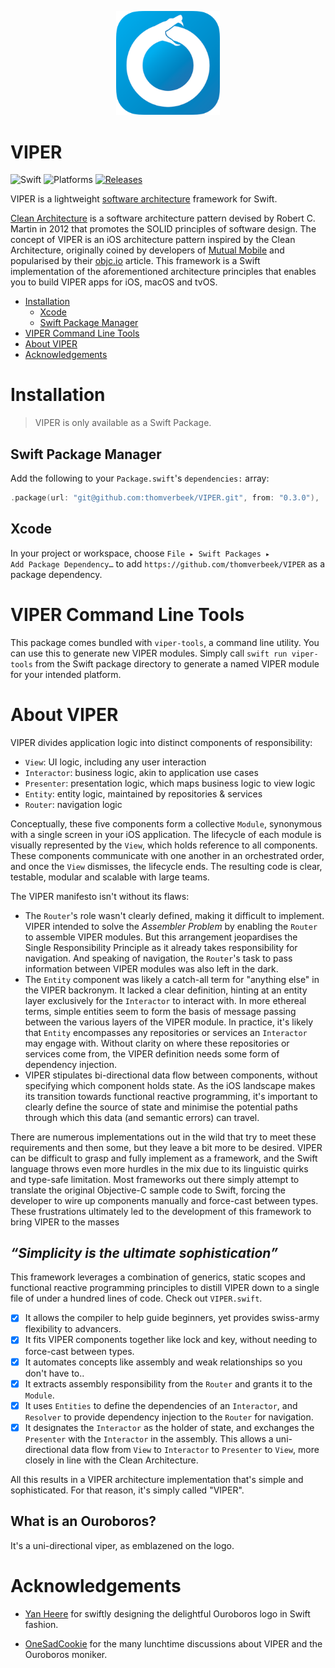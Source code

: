 <p align="center">
    <img src="ouroboros.png" width="33%" style="max-width:100%;">
</p>

# VIPER

![Swift](https://img.shields.io/badge/swift-5.1-f16d39)
![Platforms](https://img.shields.io/badge/platform-ios%20%7C%20macos%20%7C%20tvos%20-lightgrey)
[![Releases](https://img.shields.io/github/v/tag/thomverbeek/VIPER?label=release)](https://github.com/thomverbeek/VIPER/releases)

VIPER is a lightweight [software architecture](https://martinfowler.com/architecture/) framework for Swift.

[Clean Architecture](https://blog.cleancoder.com/uncle-bob/2012/08/13/the-clean-architecture.html) is a software architecture pattern devised by Robert C. Martin in 2012 that promotes the SOLID principles of software design. The concept of VIPER is an iOS architecture pattern inspired by the Clean Architecture, originally coined by developers of [Mutual Mobile](https://mutualmobile.com/resources/architecting-ios-apps-viper) and popularised by their [objc.io](https://www.objc.io/issues/13-architecture/viper/) article. This framework is a Swift implementation of the aforementioned architecture principles that enables you to build VIPER apps for iOS, macOS and tvOS.

- [Installation](#installation)
    - [Xcode](#xcode)
    - [Swift Package Manager](#swift-package-manager)
- [VIPER Command Line Tools](#viper-command-line-tools)
- [About VIPER](#about-viper)
- [Acknowledgements](#acknowledgements)

# Installation

> VIPER is only available as a Swift Package.

## Swift Package Manager

Add the following to your `Package.swift`'s `dependencies:` array:

```swift
.package(url: "git@github.com:thomverbeek/VIPER.git", from: "0.3.0"),
```

## Xcode

In your project or workspace, choose <code>File ▸ Swift Packages ▸ Add Package Dependency…</code> to add `https://github.com/thomverbeek/VIPER` as a package dependency.  


# VIPER Command Line Tools

This package comes bundled with `viper-tools`, a command line utility. You can use this to
generate new VIPER modules. Simply call `swift run viper-tools` from the Swift package
directory to generate a named VIPER module for your intended platform.

# About VIPER

VIPER divides application logic into distinct components of responsibility: 

- `View`: UI logic, including any user interaction
- `Interactor`: business logic, akin to application use cases
- `Presenter`: presentation logic, which maps business logic to view logic
- `Entity`: entity logic, maintained by repositories & services
- `Router`: navigation logic

Conceptually, these five components form a collective `Module`, synonymous with a single screen in your iOS application. The lifecycle of each module is visually represented by the `View`, which holds reference to all components. These components communicate with one another in an orchestrated order, and once the `View` dismisses, the lifecycle ends. The resulting code is clear, testable, modular and scalable with large teams.

The VIPER manifesto isn't without its flaws:
- The `Router`'s role wasn't clearly defined, making it difficult to implement. VIPER intended to solve the _Assembler Problem_ by enabling the `Router` to assemble VIPER modules. But this arrangement jeopardises the Single Responsibility Principle as it already takes responsibility for navigation. And speaking of navigation, the `Router`'s task to pass information between VIPER modules was also left in the dark.
- The `Entity` component was likely a catch-all term for "anything else" in the VIPER backronym. It lacked a clear definition, hinting at an entity layer exclusively for the `Interactor` to interact with. In more ethereal terms, simple entities seem to form the basis of message passing between the various layers of the VIPER module. In practice, it's likely that `Entity` encompasses any repositories or services an `Interactor` may engage with. Without clarity on where these repositories or services come from, the VIPER definition needs some form of dependency injection. 
- VIPER stipulates bi-directional data flow between components, without specifying which component holds state. As the iOS landscape makes its transition towards functional reactive programming, it's important to clearly define the source of state and minimise the potential paths through which this data (and semantic errors) can travel.  

There are numerous implementations out in the wild that try to meet these requirements and then some, but they leave a bit more to be desired. VIPER can be difficult to grasp and fully implement as a framework, and the Swift language throws even more hurdles in the mix due to its linguistic quirks and type-safe limitation. Most frameworks out there simply attempt to translate the original Objective-C sample code to Swift, forcing the developer to wire up components manually and force-cast between types. These frustrations ultimately led to the development of this framework to bring VIPER to the masses

## _“Simplicity is the ultimate sophistication”_

This framework leverages a combination of generics, static scopes and functional reactive programming principles to distill VIPER down to a single file of under a hundred lines of code. Check out `VIPER.swift`. 

- [x] It allows the compiler to help guide beginners, yet provides swiss-army flexibility to advancers.
- [x] It fits VIPER components together like lock and key, without needing to force-cast between types.
- [x] It automates concepts like assembly and weak relationships so you don't have to..
- [x] It extracts assembly responsibility from the `Router` and grants it to the `Module`.
- [x] It uses `Entities` to define the dependencies of an `Interactor`, and `Resolver` to provide dependency injection to the `Router` for navigation.
- [x] It designates the `Interactor` as the holder of state, and exchanges the `Presenter` with the `Interactor` in the assembly. This allows a uni-directional data flow from `View` to `Interactor` to `Presenter` to `View`, more closely in line with the Clean Architecture.

All this results in a VIPER architecture implementation that's simple and sophisticated. For that reason, it's simply called "VIPER".

## What is an Ouroboros?

It's a uni-directional viper, as emblazened on the logo.

# Acknowledgements

- [Yan Heere](https://www.instagram.com/tattoos_by_yan/) for swiftly designing the delightful Ouroboros logo in Swift fashion.

- [OneSadCookie](https://github.com/OneSadCookie) for the many lunchtime discussions about VIPER and the Ouroboros moniker. 
